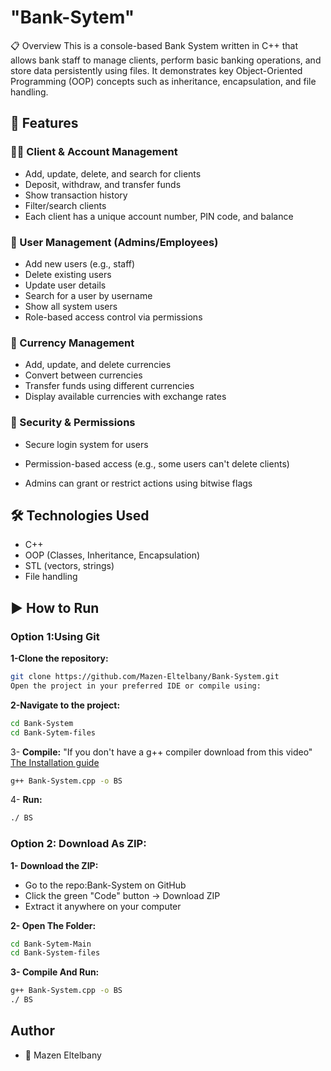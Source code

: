# "Bank-Sytem"

📋 Overview
This is a console-based Bank System written in C++ that allows bank staff to manage clients, perform basic banking operations, and store data persistently using files. It demonstrates key Object-Oriented Programming (OOP) concepts such as inheritance, encapsulation, and file handling.

## 🚀 Features

### 🧑‍💼 Client & Account Management

- Add, update, delete, and search for clients
- Deposit, withdraw, and transfer funds
- Show transaction history
- Filter/search clients
- Each client has a unique account number, PIN code, and balance

### 👤 User Management (Admins/Employees)

- Add new users (e.g., staff)
- Delete existing users
- Update user details
- Search for a user by username
- Show all system users
- Role-based access control via permissions

### 💱 Currency Management

- Add, update, and delete currencies
- Convert between currencies
- Transfer funds using different currencies
- Display available currencies with exchange rates

### 🔐 Security & Permissions

- Secure login system for users

- Permission-based access (e.g., some users can't delete clients)

- Admins can grant or restrict actions using bitwise flags

## 🛠️ Technologies Used

- C++
- OOP (Classes, Inheritance, Encapsulation)
- STL (vectors, strings)
- File handling

## ▶️ How to Run

### Option 1:Using Git

**1-Clone the repository:**

```bash
git clone https://github.com/Mazen-Eltelbany/Bank-System.git
Open the project in your preferred IDE or compile using:
```

**2-Navigate to the project:**

```bash
cd Bank-System
cd Bank-Sytem-files
```

3- **Compile:**
"If you don't have a g++ compiler download from this video"
<a href="https://youtu.be/GxFiUEO_3zM">The Installation guide</a>

```bash
g++ Bank-System.cpp -o BS
```

4- **Run:**

```bash
./ BS
```

### Option 2: Download As ZIP:

**1- Download the ZIP:**

- Go to the repo:Bank-System on GitHub
- Click the green "Code" button → Download ZIP
- Extract it anywhere on your computer

**2- Open The Folder:**

```bash
cd Bank-Sytem-Main
cd Bank-System-files
```

**3- Compile And Run:**

```bash
g++ Bank-System.cpp -o BS
./ BS
```

## Author

- 👤 Mazen Eltelbany
